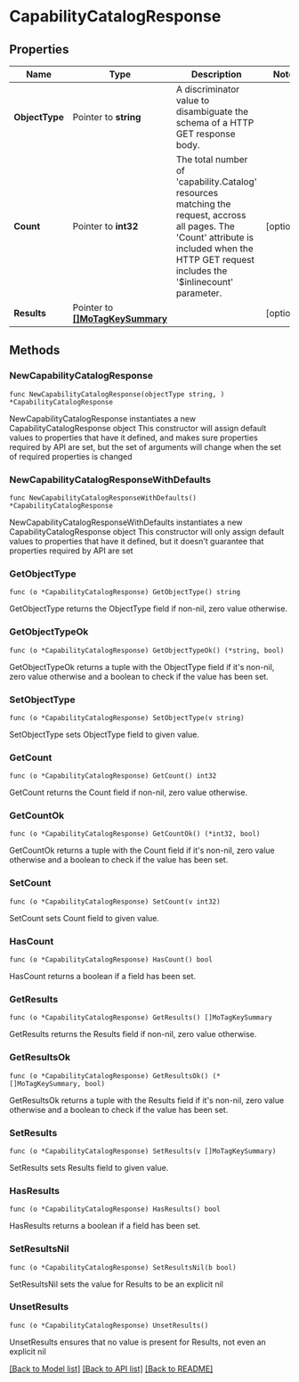 # CapabilityCatalogResponse

## Properties

Name | Type | Description | Notes
------------ | ------------- | ------------- | -------------
**ObjectType** | Pointer to **string** | A discriminator value to disambiguate the schema of a HTTP GET response body. | 
**Count** | Pointer to **int32** | The total number of &#39;capability.Catalog&#39; resources matching the request, accross all pages. The &#39;Count&#39; attribute is included when the HTTP GET request includes the &#39;$inlinecount&#39; parameter. | [optional] 
**Results** | Pointer to [**[]MoTagKeySummary**](mo.TagKeySummary.md) |  | [optional] 

## Methods

### NewCapabilityCatalogResponse

`func NewCapabilityCatalogResponse(objectType string, ) *CapabilityCatalogResponse`

NewCapabilityCatalogResponse instantiates a new CapabilityCatalogResponse object
This constructor will assign default values to properties that have it defined,
and makes sure properties required by API are set, but the set of arguments
will change when the set of required properties is changed

### NewCapabilityCatalogResponseWithDefaults

`func NewCapabilityCatalogResponseWithDefaults() *CapabilityCatalogResponse`

NewCapabilityCatalogResponseWithDefaults instantiates a new CapabilityCatalogResponse object
This constructor will only assign default values to properties that have it defined,
but it doesn't guarantee that properties required by API are set

### GetObjectType

`func (o *CapabilityCatalogResponse) GetObjectType() string`

GetObjectType returns the ObjectType field if non-nil, zero value otherwise.

### GetObjectTypeOk

`func (o *CapabilityCatalogResponse) GetObjectTypeOk() (*string, bool)`

GetObjectTypeOk returns a tuple with the ObjectType field if it's non-nil, zero value otherwise
and a boolean to check if the value has been set.

### SetObjectType

`func (o *CapabilityCatalogResponse) SetObjectType(v string)`

SetObjectType sets ObjectType field to given value.


### GetCount

`func (o *CapabilityCatalogResponse) GetCount() int32`

GetCount returns the Count field if non-nil, zero value otherwise.

### GetCountOk

`func (o *CapabilityCatalogResponse) GetCountOk() (*int32, bool)`

GetCountOk returns a tuple with the Count field if it's non-nil, zero value otherwise
and a boolean to check if the value has been set.

### SetCount

`func (o *CapabilityCatalogResponse) SetCount(v int32)`

SetCount sets Count field to given value.

### HasCount

`func (o *CapabilityCatalogResponse) HasCount() bool`

HasCount returns a boolean if a field has been set.

### GetResults

`func (o *CapabilityCatalogResponse) GetResults() []MoTagKeySummary`

GetResults returns the Results field if non-nil, zero value otherwise.

### GetResultsOk

`func (o *CapabilityCatalogResponse) GetResultsOk() (*[]MoTagKeySummary, bool)`

GetResultsOk returns a tuple with the Results field if it's non-nil, zero value otherwise
and a boolean to check if the value has been set.

### SetResults

`func (o *CapabilityCatalogResponse) SetResults(v []MoTagKeySummary)`

SetResults sets Results field to given value.

### HasResults

`func (o *CapabilityCatalogResponse) HasResults() bool`

HasResults returns a boolean if a field has been set.

### SetResultsNil

`func (o *CapabilityCatalogResponse) SetResultsNil(b bool)`

 SetResultsNil sets the value for Results to be an explicit nil

### UnsetResults
`func (o *CapabilityCatalogResponse) UnsetResults()`

UnsetResults ensures that no value is present for Results, not even an explicit nil

[[Back to Model list]](../README.md#documentation-for-models) [[Back to API list]](../README.md#documentation-for-api-endpoints) [[Back to README]](../README.md)


